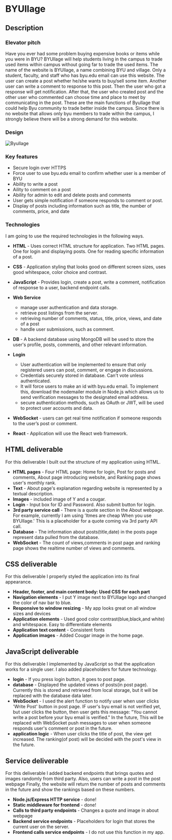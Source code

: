 # BYUllage

## Description

### Elevator pitch

Have you ever had some problem buying expensive books or items while you were in BYU? 
BYUllage will help students living in the campus to trade used items within campus without going far to trade the used items. The name of the website is BYUllage, a name combining BYU and village. Only a student, faculty, and staff who has byu.edu email can use this website. The user can create a post whether he/she wants to buy/sell some item. Another user can write a comment to response to this post. Then the user who got a response will get notification. After that, the user who created post and the other user who commented can choose time and place to meet by communicating in the post. These are the main functions of Byullage that could help Byu community to trade better inside the campus. Since there is no website that allows only byu members to trade within the campus, I strongly believe there will be a strong demand for this website. 

### Design
![Byullage](https://github.com/Korea19800/startup/assets/52956141/f5a29ce5-994a-4d60-8d56-5f1f8de8d39e)

### Key features

- Secure login over HTTPS
- Force user to use byu.edu email to confirm whether user is a member of BYU
- Ability to write a post
- Aility to comment on a post
- Ability for admin to edit and delete posts and comments
- User gets simple notification if someone responds to comment or post.
- Display of posts including information such as title, the number of comments, price, and date

### Technologies

I am going to use the required technologies in the following ways.

- **HTML** - Uses correct HTML structure for application. Two HTML pages.
  One for login and displaying posts. One for reading specific information of a post. 
- **CSS** - Application styling that looks good on different screen sizes, uses good whitespace, color choice and contrast.
- **JavaScript** - Provides login, create a post, write a comment, notification of response to a user, backend endpoint calls.
- **Web Service**
  - manage user authentication and data storage.
  - retrieve post listings from the server.
  - retrieving number of comments, status, title, price, views, and date of a post
  - handle user submissions, such as comment.
  
- **DB** - A backend database using MongoDB will be used to store the user's profile, posts, comments, and other relevant information.

- **Login**
  - User authentication will be implemented to ensure that only registered users can post, comment, or engage in discussions.
  - Credentials securely stored in database. Can't vote unless authenticated.
  - It will force users to make an id with byu.edu email. To implement this, download the nodemailer module in Node.js which allows us to send verification messages to the designated email address.
  - secure authentication methods, such as OAuth or JWT, will be used to protect user accounts and data.

- **WebSocket** - users can get real time notification if someone responds to the user’s post or comment.
- **React** - Application will use the React web framework.

## HTML deliverable

For this deliverable I built out the structure of my application using HTML.

- **HTML pages** - Four HTML page: Home for login, Post for posts and comments, About page introducing website, and Ranking page shows user's monthly rank.
- **Text** - About page's explanation regarding website is represented by a textual description.
- **Images** - included image of Y and a cougar. 
- **Login** - Input box for ID and Password. Also submit button for login.
- **3rd party service call** - There is a quote section in the About webpage. For example, currently I am using 'Itmes are cheap When you use BYUllage.' This is a placeholder for
  a quote coming via 3rd party API call. 
- **Database** - The information about posts(title,date) in the posts page represent data pulled from the database.
- **WebSocket** - The count of views,comments in post page and ranking page shows the realtime number of views and comments.

## CSS deliverable

For this deliverable I properly styled the application into its final appearance.

- **Header, footer, and main content body: Used CSS for each part**
- **Navigation elements** - I put Y image next to BYUllage logo and changed the color of nav bar to blue.
- **Responsive to window resizing** - My app looks great on all window sizes and devices
- **Application elements** - Used good color contrast(blue,black,and white) and whitespace. Easy to differentiate elements
- **Application text content** - Consistent fonts
- **Application images** - Added Cougar image in the home page.

## JavaScript deliverable

For this deliverable I implemented by JavaScript so that the application works for a single user. I also added placeholders for future technology.

- **login** - If you press login button, it goes to post page.
- **database** - Displayed the updated views of posts(in post page). Currently this is stored and retrieved from local storage, but it will be replaced with the database data later.
- **WebSocket** - I used the alert function to notify user when user clicks 'Write Post' button in post page. IF user's byu email is not verified yet, but user clicks the button, then user gets this message: "You cannot write a post before your byu email is verified."
In the future, This will be replaced with WebSocket push messages to user when someone responds user's comment or post in the future.
- **application logic** - When user clicks the title of post, the view get increased. The ranking(of post) will be decided with the post's view in the future.

## Service deliverable

For this deliverable I added backend endpoints that brings quotes and images randomly from third party. Also, users can write a post in the post webpage
Finally, the website will return the number of posts and comments in the future and show the rankings based on these numbers.

- **Node.js/Express HTTP service** - done! 
- **Static middleware for frontend** - done!
- **Calls to third party endpoints** - Changes a quote and image in about webpage
- **Backend service endpoints** - Placeholders for login that stores the current user on the server.
- **Frontend calls service endpoints** - I do not use this function in my app.






